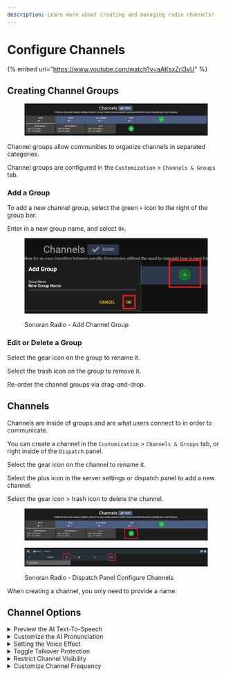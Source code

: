 ```yaml
---
description: Learn more about creating and managing radio channels!
---
```


# Configure Channels

{% embed url="https://www.youtube.com/watch?v=aAKsxZrI3vU" %}

## Creating Channel Groups

<figure><img src="../../../.gitbook/assets/image (1) (1) (1) (1) (1) (1).png" alt=""><figcaption></figcaption></figure>

Channel groups allow communities to organize channels in separated categories.

Channel groups are configured in the `Customization` > `Channels & Groups` tab.

### Add a Group

To add a new channel group, select the green `+` icon to the right of the group bar.

Enter in a new group name, and select `Ok`.

<figure><img src="../../../.gitbook/assets/image (2) (1) (1) (1).png" alt=""><figcaption><p>Sonoran Radio - Add Channel Group</p></figcaption></figure>

### Edit or Delete a Group

Select the gear icon on the group to rename it.

Select the trash icon on the group to remove it.

Re-order the channel groups via drag-and-drop.

## Channels

Channels are inside of groups and are what users connect to in order to communicate.

You can create a channel in the `Customization` > `Channels & Groups` tab, or right inside of the `Dispatch` panel.



Select the gear icon on the channel to rename it.

Select the plus icon in the server settings or dispatch panel to add a new channel.

Select the gear icon > trash icon to delete the channel.

<figure><img src="../../../.gitbook/assets/image (3) (1) (1) (1).png" alt=""><figcaption></figcaption></figure>

<figure><img src="../../../.gitbook/assets/image (23).png" alt=""><figcaption><p>Sonoran Radio - Dispatch Panel Configure Channels</p></figcaption></figure>

When creating a channel, you only need to provide a name.

## Channel Options

<details>

<summary>Preview the AI Text-To-Speech</summary>

In the admin `Customize` tab, hovering over green the channel audio icon will play the text-to-speech audio stating the channel name.

A red icon indicates that the AI text-to-speech failed to generate. Simply re-save the channel to regenerate the audio file.

Users can enable or disable the channel text-to-speech playing when switching channels in their settings menu.

![](<../../../.gitbook/assets/image (48).png>)![](<../../../.gitbook/assets/image (53).png>)

</details>

<details>

<summary>Customize the AI Pronunciation</summary>

By toggling on the `Advanced` mode, you can manually adjust how the AI pronounces the channel name, which can be helpful for abbreviations and other non-common words.'

![](<../../../.gitbook/assets/image (47).png>)



</details>

<details>

<summary>Setting the Voice Effect</summary>

Use the `Voice Effect` dropdown to set the [custom voice effect style](custom-voice-effects.md) for the channel.

![](<../../../.gitbook/assets/image (49).png>)

</details>

<details>

<summary>Toggle Talkover Protection</summary>

Toggle the `Talkover` prevention button to allow or prevent multiple users from talking at once.

With talkover prevented, the [talkover error sound](custom-sfx.md) will play and prevent the user from activating their mic.

![](<../../../.gitbook/assets/image (50).png>)

</details>

<details>

<summary>Restrict Channel Visibility</summary>

Switch the channel's visibility to `Public` (everyone can see and connect) or `Private` to restrict which users can connect and transmit.

Private channels will appear in the [community member permissions tab](../../getting-started/invite-and-manage-users.md), or be [automatically managed with Sonoran CMS](../../integrations/sonoran-cms.md).

![](<../../../.gitbook/assets/image (51).png>)

</details>

<details>

<summary>Customize Channel Frequency</summary>

With `Advanced` mode toggled, you can also customize the recieve and transmit frequency numbers for more realism.

![](<../../../.gitbook/assets/image (52).png>)

</details>
